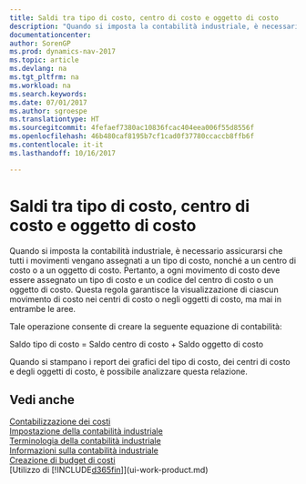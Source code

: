 ```yaml
---
title: Saldi tra tipo di costo, centro di costo e oggetto di costo
description: "Quando si imposta la contabilità industriale, è necessario assicurarsi che tutti i movimenti vengano assegnati a un tipo di costo, nonché a un centro di costo o a un oggetto di costo. Pertanto, a ogni movimento di costo deve essere assegnato un tipo di costo e un codice del centro di costo o un oggetto di costo. Questa regola garantisce la visualizzazione di ciascun movimento di costo nei centri di costo o negli oggetti di costo, ma mai in entrambe le aree."
documentationcenter: 
author: SorenGP
ms.prod: dynamics-nav-2017
ms.topic: article
ms.devlang: na
ms.tgt_pltfrm: na
ms.workload: na
ms.search.keywords: 
ms.date: 07/01/2017
ms.author: sgroespe
ms.translationtype: HT
ms.sourcegitcommit: 4fefaef7380ac10836fcac404eea006f55d8556f
ms.openlocfilehash: 46b480caf8195b7cf1cad0f37780ccaccb8ffb6f
ms.contentlocale: it-it
ms.lasthandoff: 10/16/2017

---
```

# <a name="balances-between-cost-type-cost-center-and-cost-object"></a>Saldi tra tipo di costo, centro di costo e oggetto di costo
Quando si imposta la contabilità industriale, è necessario assicurarsi che tutti i movimenti vengano assegnati a un tipo di costo, nonché a un centro di costo o a un oggetto di costo. Pertanto, a ogni movimento di costo deve essere assegnato un tipo di costo e un codice del centro di costo o un oggetto di costo. Questa regola garantisce la visualizzazione di ciascun movimento di costo nei centri di costo o negli oggetti di costo, ma mai in entrambe le aree.  

 Tale operazione consente di creare la seguente equazione di contabilità:  

 Saldo tipo di costo = Saldo centro di costo + Saldo oggetto di costo  

 Quando si stampano i report dei grafici del tipo di costo, dei centri di costo e degli oggetti di costo, è possibile analizzare questa relazione.  

## <a name="see-also"></a>Vedi anche  
[Contabilizzazione dei costi](finance-manage-cost-accounting.md)  
 [Impostazione della contabilità industriale](finance-set-up-cost-accounting.md)   
 [Terminologia della contabilità industriale](finance-terminology-in-cost-accounting.md)   
 [Informazioni sulla contabilità industriale](finance-about-cost-accounting.md)  
 [Creazione di budget di costi](finance-create-cost-budgets.md)  
 [Utilizzo di [!INCLUDE[d365fin](includes/d365fin_md.md)]](ui-work-product.md)

